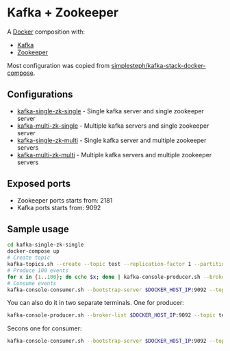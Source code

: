# Kafka + Zookeeper

A [Docker](docker) composition with:
- [Kafka](kafka)
- [Zookeeper](zookeeper)

Most configuration was copied from [simplesteph/kafka-stack-docker-compose](https://github.com/simplesteph/kafka-stack-docker-compose).

## Configurations

- [kafka-single-zk-single](./kafka-single-zk-single) - Single kafka server and single zookeeper server
- [kafka-multi-zk-single](./kafka-multi-zk-single) - Multiple kafka servers and single zookeeper server
- [kafka-single-zk-multi](./kafka-single-zk-multi) - Single kafka server and multiple zookeeper servers
- [kafka-multi-zk-multi](./kafka-multi-zk-multi) - Multiple kafka servers and multiple zookeeper servers

## Exposed ports

- Zookeeper ports starts from: 2181
- Kafka ports starts from: 9092

## Sample usage

```sh
cd kafka-single-zk-single
docker-compose up
# Create topic
kafka-topics.sh --create --topic test --replication-factor 1 --partitions 12 --zookeeper $DOCKER_HOST_IP:2181
# Produce 100 events
for x in {1..100}; do echo $x; done | kafka-console-producer.sh --broker-list $DOCKER_HOST_IP:9092 --topic test
# Consume events
kafka-console-consumer.sh --bootstrap-server $DOCKER_HOST_IP:9092 --topic test --from-beginning --timeout-ms 20000
```

You can also do it in two separate terminals.
One for producer:
```sh
kafka-console-producer.sh --broker-list $DOCKER_HOST_IP:9092 --topic test
```

Secons one for consumer:
```sh
kafka-console-consumer.sh --bootstrap-server $DOCKER_HOST_IP:9092 --topic test
```
